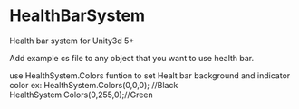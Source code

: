 # HealthBarSystem
Health bar system  for Unity3d 5+

Add example cs file to any object that you want to use health bar.

use HealthSystem.Colors funtion to set Healt bar background and indicator color
ex: HealthSystem.Colors(0,0,0); //Black
    HealthSystem.Colors(0,255,0);//Green

